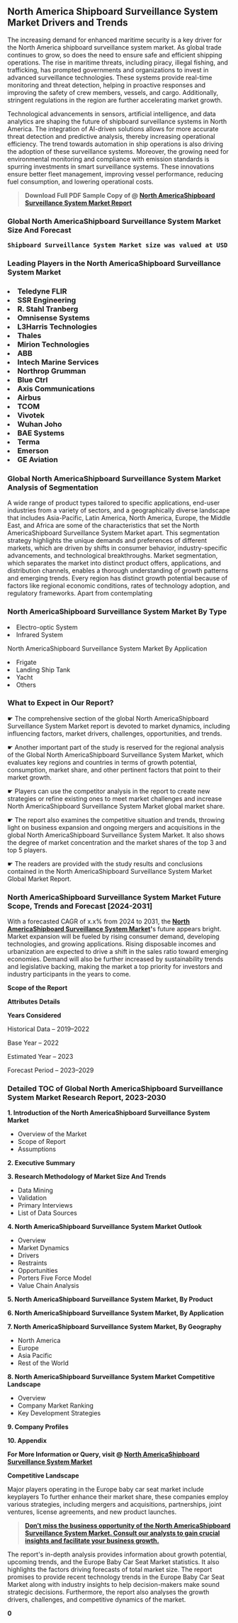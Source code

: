 <p> <h2>North America Shipboard Surveillance System Market Drivers and Trends</h2><p>The increasing demand for enhanced maritime security is a key driver for the North America shipboard surveillance system market. As global trade continues to grow, so does the need to ensure safe and efficient shipping operations. The rise in maritime threats, including piracy, illegal fishing, and trafficking, has prompted governments and organizations to invest in advanced surveillance technologies. These systems provide real-time monitoring and threat detection, helping in proactive responses and improving the safety of crew members, vessels, and cargo. Additionally, stringent regulations in the region are further accelerating market growth.</p><p>Technological advancements in sensors, artificial intelligence, and data analytics are shaping the future of shipboard surveillance systems in North America. The integration of AI-driven solutions allows for more accurate threat detection and predictive analysis, thereby increasing operational efficiency. The trend towards automation in ship operations is also driving the adoption of these surveillance systems. Moreover, the growing need for environmental monitoring and compliance with emission standards is spurring investments in smart surveillance systems. These innovations ensure better fleet management, improving vessel performance, reducing fuel consumption, and lowering operational costs.</p></p><blockquote id="" class=""><strong>Download Full PDF Sample Copy of @&nbsp;<a href="https://www.verifiedmarketreports.com/download-sample/?rid=304336&utm_source=GitHub-Jan&utm_medium=280" target="_blank">North AmericaShipboard Surveillance System Market Report</a>&nbsp;&nbsp;</strong></blockquote><h3 id="" class=""><strong>Global&nbsp;North AmericaShipboard Surveillance System Market Size And Forecast</strong></h3><pre class="reader-text-block__code-block"><strong>Shipboard Surveillance System Market size was valued at USD 3.5 Billion in 2022 and is projected to reach USD 6.8 Billion by 2030, growing at a CAGR of 9.1% from 2024 to 2030.</strong></pre><h3 id="" class="">Leading Players in the&nbsp;North AmericaShipboard Surveillance System Market</h3><h3 class=""></Li><Li>Teledyne FLIR</Li><Li> SSR Engineering</Li><Li> R. Stahl Tranberg</Li><Li> Omnisense Systems</Li><Li> L3Harris Technologies</Li><Li> Thales</Li><Li> Mirion Technologies</Li><Li> ABB</Li><Li> Intech Marine Services</Li><Li> Northrop Grumman</Li><Li> Blue Ctrl</Li><Li> Axis Communications</Li><Li> Airbus</Li><Li> TCOM</Li><Li> Vivotek</Li><Li> Wuhan Joho</Li><Li> BAE Systems</Li><Li> Terma</Li><Li> Emerson</Li><Li> GE Aviation</h3><h3 id="" class="">Global&nbsp;North AmericaShipboard Surveillance System Market Analysis of Segmentation</h3><p id="" class="">A wide range of product types tailored to specific applications, end-user industries from a variety of sectors, and a geographically diverse landscape that includes Asia-Pacific, Latin America, North America, Europe, the Middle East, and Africa are some of the characteristics that set the North AmericaShipboard Surveillance System Market apart. This segmentation strategy highlights the unique demands and preferences of different markets, which are driven by shifts in consumer behavior, industry-specific advancements, and technological breakthroughs. Market segmentation, which separates the market into distinct product offers, applications, and distribution channels, enables a thorough understanding of growth patterns and emerging trends. Every region has distinct growth potential because of factors like regional economic conditions, rates of technology adoption, and regulatory frameworks. Apart from contemplating</p><h3 id="" class="">North AmericaShipboard Surveillance System Market&nbsp;By Type</h3><p></Li><Li>Electro-optic System</Li><Li> Infrared System</p><div class="" data-test-id=""><p>North AmericaShipboard Surveillance System Market&nbsp;By Application</p></div><p class=""></Li><Li>Frigate</Li><Li> Landing Ship Tank</Li><Li> Yacht</Li><Li> Others</p><div class="" data-test-id=""><h3><span class="">What to Expect in Our Report?</span></h3></div><div class="" data-test-id=""><p><span class="">☛ The comprehensive section of the global North AmericaShipboard Surveillance System Market report is devoted to market dynamics, including influencing factors, market drivers, challenges, opportunities, and trends.</span></p></div><div class="" data-test-id=""><p><span class="">☛ Another important part of the study is reserved for the regional analysis of the Global North AmericaShipboard Surveillance System Market, which evaluates key regions and countries in terms of growth potential, consumption, market share, and other pertinent factors that point to their market growth.</span></p></div><div class="" data-test-id=""><p><span class="">☛ Players can use the competitor analysis in the report to create new strategies or refine existing ones to meet market challenges and increase North AmericaShipboard Surveillance System Market global market share.</span></p></div><div class="" data-test-id=""><p><span class="">☛ The report also examines the competitive situation and trends, throwing light on business expansion and ongoing mergers and acquisitions in the global North AmericaShipboard Surveillance System Market. It also shows the degree of market concentration and the market shares of the top 3 and top 5 players.</span></p></div><div class="" data-test-id=""><p><span class="">☛ The readers are provided with the study results and conclusions contained in the North AmericaShipboard Surveillance System Market Global Market Report.</span></p></div><div class="" data-test-id=""><h3><span class="">North AmericaShipboard Surveillance System Market Future Scope, Trends and Forecast [2024-2031]</span></h3></div><div class="" data-test-id=""><p><span class="">With a forecasted CAGR of x.x% from 2024 to 2031, the <strong><a href="https://www.verifiedmarketreports.com/download-sample/?rid=304336&utm_source=GitHub-Jan&utm_medium=280" target="_blank">North AmericaShipboard Surveillance System Market</a>'</strong>s future appears bright. Market expansion will be fueled by rising consumer demand, developing technologies, and growing applications. Rising disposable incomes and urbanization are expected to drive a shift in the sales ratio toward emerging economies. Demand will also be further increased by sustainability trends and legislative backing, making the market a top priority for investors and industry participants in the years to come.</span></p><p id="ember66" class="ember-view reader-text-block__paragraph"><strong>Scope of the Report</strong></p><p id="ember67" class="ember-view reader-text-block__paragraph"><strong>Attributes Details</strong></p><p id="ember68" class="ember-view reader-text-block__paragraph"><strong>Years Considered</strong></p><p id="ember69" class="ember-view reader-text-block__paragraph">Historical Data &ndash; 2019&ndash;2022</p><p id="ember70" class="ember-view reader-text-block__paragraph">Base Year &ndash; 2022</p><p id="ember71" class="ember-view reader-text-block__paragraph">Estimated Year &ndash; 2023</p><p id="ember72" class="ember-view reader-text-block__paragraph">Forecast Period &ndash; 2023&ndash;2029</p></div><h3 id="" class="">Detailed TOC of Global North AmericaShipboard Surveillance System Market Research Report, 2023-2030</h3><p id="" class=""><strong>1. Introduction of the North AmericaShipboard Surveillance System Market</strong></p><ul><li>Overview of the Market</li><li>Scope of Report</li><li>Assumptions</li></ul><p id="" class=""><strong>2. Executive Summary</strong></p><p id="" class=""><strong>3. Research Methodology of Market Size And Trends</strong></p><ul><li>Data Mining</li><li>Validation</li><li>Primary Interviews</li><li>List of Data Sources</li></ul><p id="" class=""><strong>4. North AmericaShipboard Surveillance System Market Outlook</strong></p><ul><li>Overview</li><li>Market Dynamics</li><li>Drivers</li><li>Restraints</li><li>Opportunities</li><li>Porters Five Force Model</li><li>Value Chain Analysis</li></ul><p id="" class=""><strong>5. North AmericaShipboard Surveillance System Market, By Product</strong></p><p id="" class=""><strong>6. North AmericaShipboard Surveillance System Market, By Application</strong></p><p id="" class=""><strong>7. North AmericaShipboard Surveillance System Market, By Geography</strong></p><ul><li>North America</li><li>Europe</li><li>Asia Pacific</li><li>Rest of the World</li></ul><p id="" class=""><strong>8. North AmericaShipboard Surveillance System Market Competitive Landscape</strong></p><ul><li>Overview</li><li>Company Market Ranking</li><li>Key Development Strategies</li></ul><p id="" class=""><strong>9. Company Profiles</strong></p><p id="" class=""><strong>10. Appendix</strong></p><p><strong>For More Information or Query, visit&nbsp;@ <a href="https://www.verifiedmarketreports.com/product/shipboard-surveillance-system-market/" target="_blank">North AmericaShipboard Surveillance System Market</a></strong></p><p id="ember61" class="ember-view reader-text-block__paragraph"><strong>Competitive Landscape</strong></p><p id="ember62" class="ember-view reader-text-block__paragraph">Major players operating in the Europe baby car seat market include keyplayers To further enhance their market share, these companies employ various strategies, including mergers and acquisitions, partnerships, joint ventures, license agreements, and new product launches.</p><blockquote id="ember63" class="ember-view reader-text-block__blockquote"><strong><a href="https://www.verifiedmarketreports.com/download-sample/?rid=304336&utm_source=GitHub-Jan&utm_medium=280" target="_blank">Don&rsquo;t miss the business opportunity of the North AmericaShipboard Surveillance System Market. Consult our analysts to gain crucial insights and facilitate your business growth.</a></strong></blockquote><p id="ember64" class="ember-view reader-text-block__paragraph">The report's in-depth analysis provides information about growth potential, upcoming trends, and the Europe Baby Car Seat Market statistics. It also highlights the factors driving forecasts of total market size. The report promises to provide recent technology trends in the Europe Baby Car Seat Market along with industry insights to help decision-makers make sound strategic decisions. Furthermore, the report also analyses the growth drivers, challenges, and competitive dynamics of the market.</p><p class="ember-view reader-text-block__paragraph"><strong>0</strong></p>
